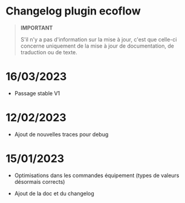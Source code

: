 # Changelog plugin ecoflow

>**IMPORTANT**
>
>S'il n'y a pas d'information sur la mise à jour, c'est que celle-ci concerne uniquement de la mise à jour de documentation, de traduction ou de texte.

# 16/03/2023

- Passage stable V1

# 12/02/2023

- Ajout de nouvelles traces pour debug

# 15/01/2023

- Optimisations dans les commandes équipement (types de valeurs désormais corrects)

- Ajout de la doc et du changelog


